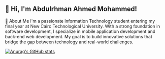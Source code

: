 ## 👋 Hi, I'm Abdulrhman Ahmed Mohammed!
🌟 About Me
I'm a passionate Information Technology student entering my final year at New Cairo Technological University. With a strong foundation in software development, I specialize in mobile application development and back-end web development. My goal is to build innovative solutions that bridge the gap between technology and real-world challenges.

[![Anurag's GitHub stats](https://github-readme-stats.vercel.app/api?username=3bdalrahman)](https://github.com/anuraghazra/github-readme-stats)
